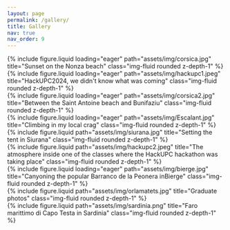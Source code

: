 ```yaml
---
layout: page
permalink: /gallery/
title: Gallery
nav: true
nav_order: 9
---
```


<div class="row">
    <div class="col-sm mt-3 mt-md-0">
        {% include figure.liquid loading="eager" path="assets/img/corsica.jpg" title="Sunset on the Nonza beach" class="img-fluid rounded z-depth-1" %}
    </div>
    <div class="col-sm mt-3 mt-md-0">
        {% include figure.liquid loading="eager" path="assets/img/hackupc1.jpeg" title="HackUPC2024, we didn't know what was coming" class="img-fluid rounded z-depth-1" %}
    </div>
    <div class="col-sm mt-3 mt-md-0">
        {% include figure.liquid loading="eager" path="assets/img/corsica2.jpg" title="Between the Saint Antoine beach and Bunifaziu" class="img-fluid rounded z-depth-1" %}
    </div>
</div>
<div class="row">
    <div class="col-sm mt-3 mt-md-0">
        {% include figure.liquid loading="eager" path="assets/img/Escalant.jpg" title="Climbing in my local crag" class="img-fluid rounded z-depth-1" %}
    </div>
</div>
<div class="row justify-content-sm-center">
    <div class="col-sm-6 mt-3 mt-md-0">
        {% include figure.liquid path="assets/img/siurana.jpg" title="Setting the tent in Siurana" class="img-fluid rounded z-depth-1" %}
    </div>
    <div class="col-sm-6 mt-3 mt-md-0">
        {% include figure.liquid path="assets/img/hackupc2.jpeg" title="The atmosphere inside one of the classes where the HackUPC hackathon was taking place" class="img-fluid rounded z-depth-1" %}
    </div>
</div>
<div class="row">
    <div class="col-sm mt-3 mt-md-0">
        {% include figure.liquid loading="eager" path="assets/img/bierge.jpg" title="Canyoning the popular Barranco de la Peonera inBierge" class="img-fluid rounded z-depth-1" %}
    </div>
</div>
<div class="row justify-content-sm-center">
    <div class="col-sm-6 mt-3 mt-md-0">
        {% include figure.liquid path="assets/img/orlamatets.jpg" title="Graduate photos" class="img-fluid rounded z-depth-1" %}
    </div>
    <div class="col-sm-6 mt-3 mt-md-0">
        {% include figure.liquid path="assets/img/sardinia.png" title="Faro marittimo di Capo Testa in Sardinia" class="img-fluid rounded z-depth-1" %}
    </div>
</div>